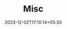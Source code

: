 ---
weight: 10
title: "Misc"
description: ""
icon: "article"
date: "2023-12-02T17:10:14+05:30"
lastmod: "2023-12-02T17:10:14+05:30"
draft: true
toc: true
---